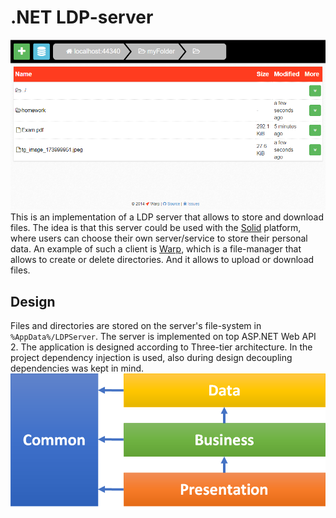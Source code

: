 # .NET LDP-server
![Screenshot](warp.png)
This is an implementation of a LDP server that allows to store and download files. The idea is that this server could be used with the [Solid](https://solid.inrupt.com/) platform, where users can choose their own server/service to store their personal data. An example of such a client is [Warp](https://github.com/linkeddata/warp), which is a file-manager that allows to create or delete directories. And it allows to upload or download files.

## Design
Files and directories are stored on the server's file-system in ```%AppData%/LDPServer```. The server is implemented on top ASP.NET Web API 2. The application is designed according to Three-tier architecture. In the project dependency injection is used, also during design decoupling dependencies was kept in mind.
![3 Layer architecure](3layer.png)

